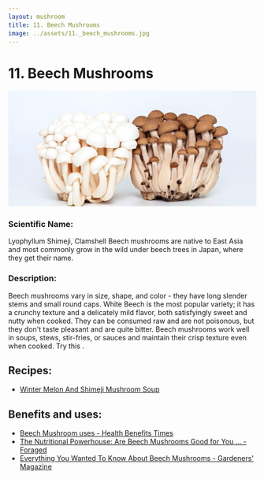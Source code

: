 ```yaml
---
layout: mushroom
title: 11. Beech Mushrooms
image: ../assets/11._beech_mushrooms.jpg
---
```


# 11. Beech Mushrooms

![11. Beech Mushrooms](../assets/11._beech_mushrooms.jpg)

### Scientific Name:
Lyophyllum Shimeji, Clamshell Beech mushrooms are native to East Asia and most commonly grow in the wild under beech trees in Japan, where they get their name.

### Description:
Beech mushrooms vary in size, shape, and color - they have long slender stems and small round caps. White Beech is the most popular variety; it has a crunchy texture and a delicately mild flavor, both satisfyingly sweet and nutty when cooked. They can be consumed raw and are not poisonous, but they don't taste pleasant and are quite bitter. Beech mushrooms work well in soups, stews, stir-fries, or sauces and maintain their crisp texture even when cooked. Try this .

## Recipes:
- [Winter Melon And Shimeji Mushroom Soup](https://www.sidechef.com/de/recipes/2882/winter_melon_and_shimeji_mushroom_soup/)

## Benefits and uses:
- [Beech Mushroom uses - Health Benefits Times](https://www.healthbenefitstimes.com/beech-mushroom/)
- [The Nutritional Powerhouse: Are Beech Mushrooms Good for You ... - Foraged](https://www.foraged.com/blog/are-beech-mushrooms-good-for-you)
- [Everything You Wanted To Know About Beech Mushrooms - Gardeners' Magazine](https://gardenersmag.com/beech-mushrooms/)
